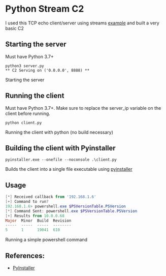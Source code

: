 # Python Stream C2

I used this TCP echo client/server using streams [example](https://docs.python.org/3/library/asyncio-stream.html#examples) and built a very basic C2

## Starting the server

Must have Python 3.7+

```
python3 server.py
** C2 Serving on ('0.0.0.0', 8888) **
```

Starting the server

## Running the client

Must have Python 3.7+. Make sure to replace the server_ip variable on the client before running.

```
python client.py
```

Running the client with python (no build necessary)

## Building the client with Pyinstaller

```
pyinstaller.exe --onefile --noconsole .\client.py
```

Builds the client into a single file executable using [pyinstaller](https://www.pyinstaller.org/)

## Usage

```powershell
[*] Received callback from '192.168.1.6'
[+] Command to run?
192.168.1.6> powershell.exe $PSVersionTable.PSVersion
[*] Command Sent: powershell.exe $PSVersionTable.PSVersion
[+] Results from 10.0.0.68
Major  Minor  Build  Revision
-----  -----  -----  --------
5      1      19041  610
```

Running a simple powershell command

## References:
* [PyInstaller](https://pyinstaller.org/en/stable/)
